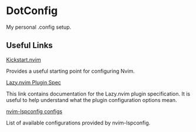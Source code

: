 # DotConfig

My personal .config setup.  

## Useful Links

[Kickstart.nvim](https://github.com/nvim-lua/kickstart.nvim)

Provides a useful starting point for configuring Nvim.

[Lazy.nvim Plugin Spec](https://lazy.folke.io/spec#spec-setup)

This link contains documentation for the Lazy.nvim plugin specification.  It is useful to help understand what the plugin configuration options mean.

[nvim-lspconfig configs](https://github.com/neovim/nvim-lspconfig/blob/master/doc/configs.md)

List of available configurations provided by nvim-lspconfig.
